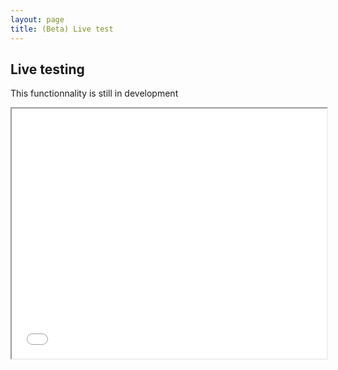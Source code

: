 ```yaml
---
layout: page
title: (Beta) Live test
---
```


## Live testing

This functionnality is still in development

<iframe src="iframe.html" width="100%" height="400px" />
